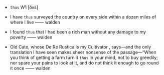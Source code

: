 - `thus` W1 [ðʌs]


-  I have `thus` surveyed the country on every side within a dozen miles of where I live —— walden

-  I found `thus` that I had been a rich man without any damage to my poverty —— walden

- Old Cato, whose De Re Rustica is my Cultivator , says﻿—and the only translation I have seen makes sheer nonsense of the passage﻿—“When you think of getting a farm turn it `thus` in your mind, not to buy greedily; nor spare your pains to look at it, and do not think it enough to go round it once —— walden